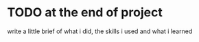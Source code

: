 # TODO at the end of project

write a little brief of what i did, the skills i used and what i learned
